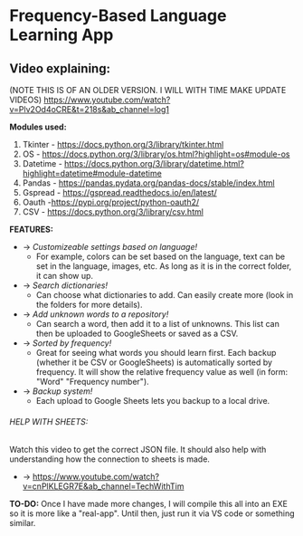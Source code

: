 # Frequency-Based Language Learning App
 
## **Video explaining:**
(NOTE THIS IS OF AN OLDER VERSION. I WILL WITH TIME MAKE UPDATE VIDEOS)
https://www.youtube.com/watch?v=Plv2Od4oCRE&t=218s&ab_channel=log1

**Modules used:**
1. Tkinter - https://docs.python.org/3/library/tkinter.html
2. OS - https://docs.python.org/3/library/os.html?highlight=os#module-os
3. Datetime - https://docs.python.org/3/library/datetime.html?highlight=datetime#module-datetime
4. Pandas - https://pandas.pydata.org/pandas-docs/stable/index.html
5. Gspread - https://gspread.readthedocs.io/en/latest/
6. Oauth -https://pypi.org/project/python-oauth2/
7. CSV - https://docs.python.org/3/library/csv.html

**FEATURES:**
* -> *Customizeable settings based on language!*
   * For example, colors can be set based on the language, text can be set in the language, images, etc. As long as it is in the correct folder, it can show up.
* -> *Search dictionaries!*
  * Can choose what dictionaries to add. Can easily create more (look in the folders for more details).
* -> *Add unknown words to a repository!*
  * Can search a word, then add it to a list of unknowns. This list can then be uploaded to GoogleSheets or saved as a CSV. 
* -> *Sorted by frequency!*
  * Great for seeing what words you should learn first. Each backup (whether it be CSV or GoogleSheets) is automatically sorted by frequency. It will show the relative frequency value as well (in form: "Word" "Frequency number").
* -> *Backup system!*
  * Each upload to Google Sheets lets you backup to a local drive.

###### HELP WITH SHEETS:
Watch this video to get the correct JSON file. It should also help with understanding how the connection to sheets is made.
 * -> https://www.youtube.com/watch?v=cnPlKLEGR7E&ab_channel=TechWithTim

**TO-DO:**
Once I have made more changes, I will compile this all into an EXE so it is more like a "real-app". Until then, just run it via VS code or something similar.
